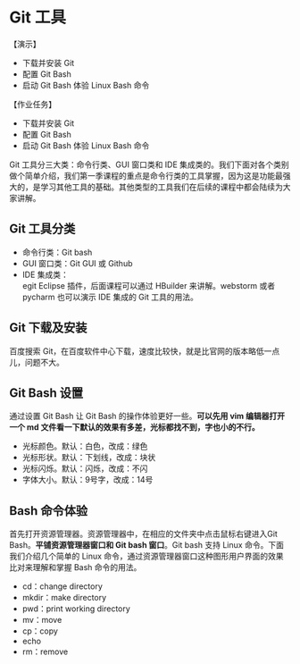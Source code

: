 # Git 工具

【演示】
- 下载并安装 Git
- 配置 Git Bash
- 启动 Git Bash 体验 Linux Bash 命令

【作业任务】
- 下载并安装 Git
- 配置 Git Bash
- 启动 Git Bash 体验 Linux Bash 命令

Git 工具分三大类：命令行类、GUI 窗口类和 IDE 集成类的。我们下面对各个类别做个简单介绍，我们第一季课程的重点是命令行类的工具掌握，因为这是功能最强大的，是学习其他工具的基础。其他类型的工具我们在后续的课程中都会陆续为大家讲解。

## Git 工具分类
- 命令行类：Git bash
- GUI 窗口类：Git GUI 或 Github
- IDE 集成类：  
  egit Eclipse 插件，后面课程可以通过 HBuilder 来讲解。webstorm 或者 pycharm 也可以演示 IDE 集成的 Git 工具的用法。

## Git 下载及安装
百度搜索 Git，在百度软件中心下载，速度比较快，就是比官网的版本略低一点儿，问题不大。

## Git Bash 设置
通过设置 Git Bash 让 Git Bash 的操作体验更好一些。**可以先用 vim 编辑器打开一个 md 文件看一下默认的效果有多差，光标都找不到，字也小的不行。**

- 光标颜色。默认：白色，改成：绿色
- 光标形状。默认：下划线，改成：块状
- 光标闪烁。默认：闪烁，改成：不闪
- 字体大小。默认：9号字，改成：14号

## Bash 命令体验
首先打开资源管理器。资源管理器中，在相应的文件夹中点击鼠标右键进入Git Bash。**平铺资源管理器窗口和 Git bash 窗口**。Git bash 支持 Linux 命令。下面我们介绍几个简单的 Linux 命令，通过资源管理器窗口这种图形用户界面的效果比对来理解和掌握 Bash 命令的用法。

- cd：change directory
- mkdir：make directory
- pwd：print working directory
- mv：move
- cp：copy
- echo
- rm：remove